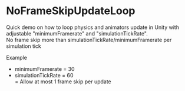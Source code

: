 # NoFrameSkipUpdateLoop

Quick demo on how to loop physics and animators update in Unity with adjustable "minimumFramerate" and "simulationTickRate".  
No frame skip more than simulationTickRate/minimumFramerate per simulation tick

Example  
- minimumFramerate = 30  
- simulationTickRate = 60  
= Allow at most 1 frame skip per update

